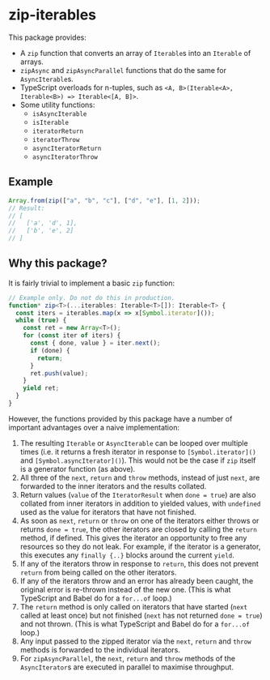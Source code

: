 # zip-iterables

This package provides:

- A `zip` function that converts an array of `Iterable`s into an `Iterable` of arrays.
- `zipAsync` and `zipAsyncParallel` functions that do the same for `AsyncIterable`s.
- TypeScript overloads for n-tuples, such as `<A, B>(Iterable<A>, Iterable<B>) => Iterable<[A, B]>`.
- Some utility functions:
  - `isAsyncIterable`
  - `isIterable`
  - `iteratorReturn`
  - `iteratorThrow`
  - `asyncIteratorReturn`
  - `asyncIteratorThrow`

## Example

```typescript
Array.from(zip(["a", "b", "c"], ["d", "e"], [1, 2]));
// Result:
// [
//   ['a', 'd', 1],
//   ['b', 'e', 2]
// ]
```

## Why this package?

It is fairly trivial to implement a basic `zip` function:

```typescript
// Example only. Do not do this in production.
function* zip<T>(...iterables: Iterable<T>[]): Iterable<T> {
  const iters = iterables.map(x => x[Symbol.iterator]());
  while (true) {
    const ret = new Array<T>();
    for (const iter of iters) {
      const { done, value } = iter.next();
      if (done) {
        return;
      }
      ret.push(value);
    }
    yield ret;
  }
}
```

However, the functions provided by this package have a number of important advantages over a naive implementation:

1. The resulting `Iterable` or `AsyncIterable` can be looped over multiple times (i.e. it returns a fresh iterator in
   response to `[Symbol.iterator]()` and `[Symbol.asyncIterator]()`). This would not be the case if `zip` itself is a
   generator function (as above).
2. All three of the `next`, `return` and `throw` methods, instead of just `next`, are forwarded to the inner iterators
   and the results collated.
3. Return values (`value` of the `IteratorResult` when `done = true`) are also collated from inner iterators in addition
   to yielded values, with `undefined` used as the value for iterators that have not finished.
4. As soon as `next`, `return` or `throw` on one of the iterators either throws or returns `done = true`, the other
   iterators are closed by calling the `return` method, if defined. This gives the iterator an opportunity to free any
   resources so they do not leak. For example, if the iterator is a generator, this executes any `finally {..}` blocks
   around the current `yield`.
5. If any of the iterators throw in response to `return`, this does not prevent `return` from being called on the other
   iterators.
6. If any of the iterators throw and an error has already been caught, the original error is re-thrown instead of the
   new one. (This is what TypeScript and Babel do for a `for...of` loop.)
7. The `return` method is only called on iterators that have started (`next` called at least once) but not finished
   (`next` has not returned `done = true`) and not thrown. (This is what TypeScript and Babel do for a `for...of` loop.)
8. Any input passed to the zipped iterator via the `next`, `return` and `throw` methods is forwarded to the individual
   iterators.
9. For `zipAsyncParallel`, the `next`, `return` and `throw` methods of the `AsyncIterator`s are executed in parallel to
   maximise throughput.
